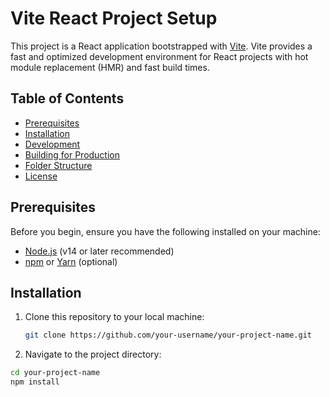 # Vite React Project Setup

This project is a React application bootstrapped with [Vite](https://vitejs.dev/). Vite provides a fast and optimized development environment for React projects with hot module replacement (HMR) and fast build times.

## Table of Contents
- [Prerequisites](#prerequisites)
- [Installation](#installation)
- [Development](#development)
- [Building for Production](#building-for-production)
- [Folder Structure](#folder-structure)
- [License](#license)

## Prerequisites

Before you begin, ensure you have the following installed on your machine:

- [Node.js](https://nodejs.org/) (v14 or later recommended)
- [npm](https://www.npmjs.com/) or [Yarn](https://yarnpkg.com/) (optional)

## Installation

1. Clone this repository to your local machine:

   ```bash
   git clone https://github.com/your-username/your-project-name.git

2. Navigate to the project directory:

  ```bash
  cd your-project-name
  npm install


